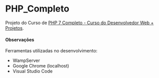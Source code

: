 # PHP_Completo
Projeto do Curso de [PHP 7 Completo - Curso do Desenvolvedor Web + Projetos](https://www.udemy.com/course/php-7-completo/).

#### Observações
Ferramentas utilizadas no desenvolvimento:
* WampServer
* Google Chrome (localhost)
* Visual Studio Code 
